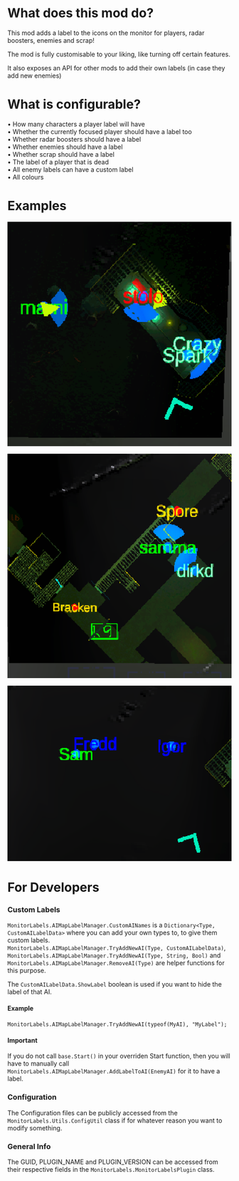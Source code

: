 # What does this mod do?

This mod adds a label to the icons on the monitor for players, radar boosters, enemies and scrap!

The mod is fully customisable to your liking, like turning off certain features.

It also exposes an API for other mods to add their own labels (in case they add new enemies)

# What is configurable?

• How many characters a player label will have  
• Whether the currently focused player should have a label too  
• Whether radar boosters should have a label  
• Whether enemies should have a label  
• Whether scrap should have a label  
• The label of a player that is dead  
• All enemy labels can have a custom label  
• All colours

# Examples
[![Player labels example](https://github.com/Danny-vD/Mods-LethalCompany-MonitorLabels/blob/main/Examples/ManyPlayer.png?raw=true)](https://github.com/Danny-vD/Mods-LethalCompany-MonitorLabels)

[![Enemy labels example](https://github.com/Danny-vD/Mods-LethalCompany-MonitorLabels/blob/main/Examples/EnemyLabels.png?raw=true)](https://github.com/Danny-vD/Mods-LethalCompany-MonitorLabels)

[![Radar booster labels example](https://github.com/Danny-vD/Mods-LethalCompany-MonitorLabels/blob/main/Examples/RadarBoosterLabels.png?raw=true)](https://github.com/Danny-vD/Mods-LethalCompany-MonitorLabels)

# For Developers
### Custom Labels
`MonitorLabels.AIMapLabelManager.CustomAINames` is a `Dictionary<Type, CustomAILabelData>` where you can add your own types to, to give them custom labels.  
`MonitorLabels.AIMapLabelManager.TryAddNewAI(Type, CustomAILabelData)`, `MonitorLabels.AIMapLabelManager.TryAddNewAI(Type, String, Bool)` and `MonitorLabels.AIMapLabelManager.RemoveAI(Type)` are helper functions for this purpose.  

The `CustomAILabelData.ShowLabel` boolean is used if you want to hide the label of that AI.

#### Example
`MonitorLabels.AIMapLabelManager.TryAddNewAI(typeof(MyAI), "MyLabel");`

#### Important
If you do not call `base.Start()` in your overriden Start function, then you will have to manually call `MonitorLabels.AIMapLabelManager.AddLabelToAI(EnemyAI)` for it to have a label.

### Configuration
The Configuration files can be publicly accessed from the `MonitorLabels.Utils.ConfigUtil` class if for whatever reason you want to modify something.

### General Info
The GUID, PLUGIN_NAME and PLUGIN_VERSION can be accessed from their respective fields in the `MonitorLabels.MonitorLabelsPlugin` class.
